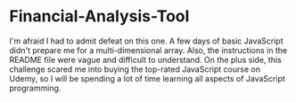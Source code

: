 # Financial-Analysis-Tool

I'm afraid I had to admit defeat on this one. A few days of basic JavaScript didn't prepare me for a multi-dimensional array. Also, the instructions in the README file were vague and difficult to understand. On the plus side, this challenge scared me into buying the top-rated JavaScript course on Udemy, so I will be spending a lot of time learning all aspects of JavaScript programming.
